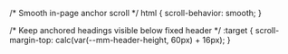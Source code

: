 /* Smooth in-page anchor scroll */
html { scroll-behavior: smooth; }

/* Keep anchored headings visible below fixed header */
:target { scroll-margin-top: calc(var(--mm-header-height, 60px) + 16px); }
